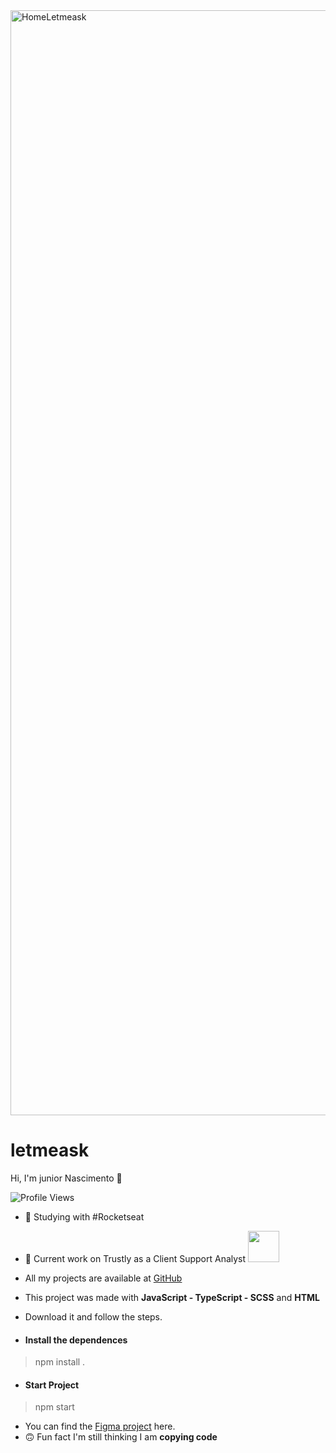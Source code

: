 <img width="1768" alt="HomeLetmeask" src="https://user-images.githubusercontent.com/5294488/141380038-f3fd54c2-e705-459b-b061-0d075c94c562.png">
<h1 align="left">
  letmeask
</h1>
<p align="left"> Hi, I'm junior Nascimento 🖖 </p>
<p> <img src="https://komarev.com/ghpvc/?username=auadmendes&color=yellow" alt="Profile Views" /> </p>

- 🚀 Studying with #Rocketseat

- 💾 Current work on Trustly as a Client Support Analyst <img width="50px" height="50px" src="https://media-exp1.licdn.com/dms/image/C4E0BAQGwmz09cm5Opg/company-logo_200_200/0/1625227496591?e=1644451200&v=beta&t=eApgSObY9aDtFZ1EdlsJaklJJoasNVEV3aYqsNdZfIw" />
- All my projects are available at [GitHub](https://github.com/auadmendes)


- This project was made with <b>JavaScript - TypeScript - SCSS</b> and <b>HTML</b>
- Download it and follow the steps.

- <h4> Install the dependences </h4>

> npm install .

- <h4> Start Project </h4>

> npm start

- You can find the [Figma project](https://www.figma.com/file/HMuxAdsylzTS1bA1xOboFO/Letmeask-(Copy)?node-id=0%3A1) here.
- 🙃 Fun fact I'm still thinking I am <b>copying code<b>

